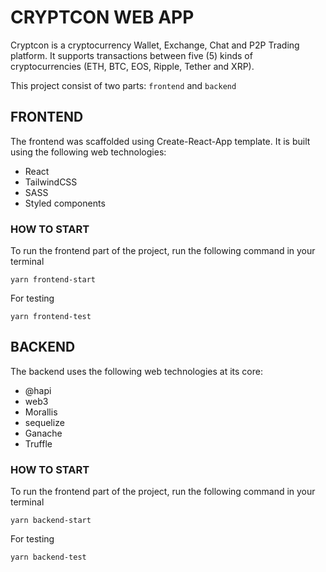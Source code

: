 # CRYPTCON WEB APP
Cryptcon is a cryptocurrency Wallet, Exchange, Chat and P2P Trading platform. It supports transactions between five (5) kinds of cryptocurrencies (ETH, BTC, EOS, Ripple, Tether and XRP).

This project consist of two parts: ```frontend``` and ```backend```

## FRONTEND
The frontend was scaffolded using Create-React-App template. It is built using the following web technologies:
- React
- TailwindCSS
- SASS
- Styled components

### HOW TO START
To run the frontend part of the project, run the following command in your terminal

```
yarn frontend-start
```
For testing

```
yarn frontend-test
```

## BACKEND
The backend uses the following web technologies at its core:
- @hapi
- web3
- Morallis
- sequelize 
- Ganache
- Truffle

### HOW TO START
To run the frontend part of the project, run the following command in your terminal

```
yarn backend-start
```
For testing

```
yarn backend-test
```